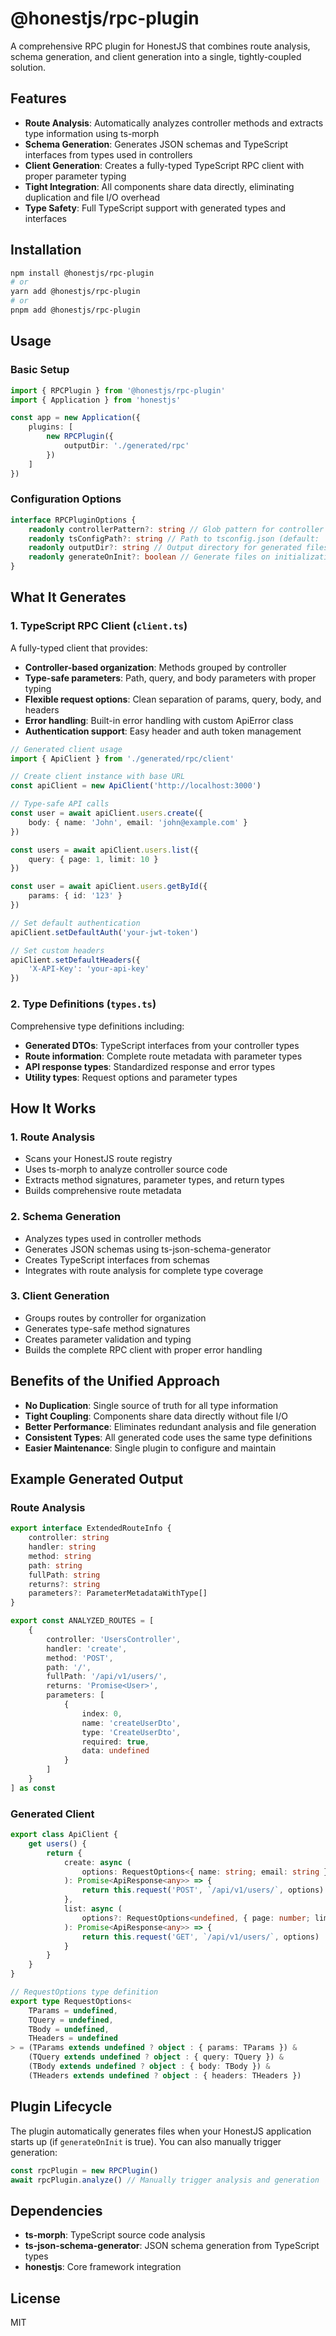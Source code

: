 # @honestjs/rpc-plugin

A comprehensive RPC plugin for HonestJS that combines route analysis, schema generation, and client generation into a
single, tightly-coupled solution.

## Features

- **Route Analysis**: Automatically analyzes controller methods and extracts type information using ts-morph
- **Schema Generation**: Generates JSON schemas and TypeScript interfaces from types used in controllers
- **Client Generation**: Creates a fully-typed TypeScript RPC client with proper parameter typing
- **Tight Integration**: All components share data directly, eliminating duplication and file I/O overhead
- **Type Safety**: Full TypeScript support with generated types and interfaces

## Installation

```bash
npm install @honestjs/rpc-plugin
# or
yarn add @honestjs/rpc-plugin
# or
pnpm add @honestjs/rpc-plugin
```

## Usage

### Basic Setup

```typescript
import { RPCPlugin } from '@honestjs/rpc-plugin'
import { Application } from 'honestjs'

const app = new Application({
	plugins: [
		new RPCPlugin({
			outputDir: './generated/rpc'
		})
	]
})
```

### Configuration Options

```typescript
interface RPCPluginOptions {
	readonly controllerPattern?: string // Glob pattern for controller files (default: 'src/modules/*/*.controller.ts')
	readonly tsConfigPath?: string // Path to tsconfig.json (default: 'tsconfig.json')
	readonly outputDir?: string // Output directory for generated files (default: './generated/rpc')
	readonly generateOnInit?: boolean // Generate files on initialization (default: true)
}
```

## What It Generates

### 1. TypeScript RPC Client (`client.ts`)

A fully-typed client that provides:

- **Controller-based organization**: Methods grouped by controller
- **Type-safe parameters**: Path, query, and body parameters with proper typing
- **Flexible request options**: Clean separation of params, query, body, and headers
- **Error handling**: Built-in error handling with custom ApiError class
- **Authentication support**: Easy header and auth token management

```typescript
// Generated client usage
import { ApiClient } from './generated/rpc/client'

// Create client instance with base URL
const apiClient = new ApiClient('http://localhost:3000')

// Type-safe API calls
const user = await apiClient.users.create({
	body: { name: 'John', email: 'john@example.com' }
})

const users = await apiClient.users.list({
	query: { page: 1, limit: 10 }
})

const user = await apiClient.users.getById({
	params: { id: '123' }
})

// Set default authentication
apiClient.setDefaultAuth('your-jwt-token')

// Set custom headers
apiClient.setDefaultHeaders({
	'X-API-Key': 'your-api-key'
})
```

### 2. Type Definitions (`types.ts`)

Comprehensive type definitions including:

- **Generated DTOs**: TypeScript interfaces from your controller types
- **Route information**: Complete route metadata with parameter types
- **API response types**: Standardized response and error types
- **Utility types**: Request options and parameter types

## How It Works

### 1. Route Analysis

- Scans your HonestJS route registry
- Uses ts-morph to analyze controller source code
- Extracts method signatures, parameter types, and return types
- Builds comprehensive route metadata

### 2. Schema Generation

- Analyzes types used in controller methods
- Generates JSON schemas using ts-json-schema-generator
- Creates TypeScript interfaces from schemas
- Integrates with route analysis for complete type coverage

### 3. Client Generation

- Groups routes by controller for organization
- Generates type-safe method signatures
- Creates parameter validation and typing
- Builds the complete RPC client with proper error handling

## Benefits of the Unified Approach

- **No Duplication**: Single source of truth for all type information
- **Tight Coupling**: Components share data directly without file I/O
- **Better Performance**: Eliminates redundant analysis and file generation
- **Consistent Types**: All generated code uses the same type definitions
- **Easier Maintenance**: Single plugin to configure and maintain

## Example Generated Output

### Route Analysis

```typescript
export interface ExtendedRouteInfo {
	controller: string
	handler: string
	method: string
	path: string
	fullPath: string
	returns?: string
	parameters?: ParameterMetadataWithType[]
}

export const ANALYZED_ROUTES = [
	{
		controller: 'UsersController',
		handler: 'create',
		method: 'POST',
		path: '/',
		fullPath: '/api/v1/users/',
		returns: 'Promise<User>',
		parameters: [
			{
				index: 0,
				name: 'createUserDto',
				type: 'CreateUserDto',
				required: true,
				data: undefined
			}
		]
	}
] as const
```

### Generated Client

```typescript
export class ApiClient {
	get users() {
		return {
			create: async (
				options: RequestOptions<{ name: string; email: string }, undefined, undefined, undefined>
			): Promise<ApiResponse<any>> => {
				return this.request('POST', `/api/v1/users/`, options)
			},
			list: async (
				options?: RequestOptions<undefined, { page: number; limit: number }, undefined, undefined>
			): Promise<ApiResponse<any>> => {
				return this.request('GET', `/api/v1/users/`, options)
			}
		}
	}
}

// RequestOptions type definition
export type RequestOptions<
	TParams = undefined,
	TQuery = undefined,
	TBody = undefined,
	THeaders = undefined
> = (TParams extends undefined ? object : { params: TParams }) &
	(TQuery extends undefined ? object : { query: TQuery }) &
	(TBody extends undefined ? object : { body: TBody }) &
	(THeaders extends undefined ? object : { headers: THeaders })
```

## Plugin Lifecycle

The plugin automatically generates files when your HonestJS application starts up (if `generateOnInit` is true). You can
also manually trigger generation:

```typescript
const rpcPlugin = new RPCPlugin()
await rpcPlugin.analyze() // Manually trigger analysis and generation
```

## Dependencies

- **ts-morph**: TypeScript source code analysis
- **ts-json-schema-generator**: JSON schema generation from TypeScript types
- **honestjs**: Core framework integration

## License

MIT
